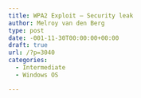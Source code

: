```yaml
---
title: WPA2 Exploit – Security leak
author: Melroy van den Berg
type: post
date: -001-11-30T00:00:00+00:00
draft: true
url: /?p=3040
categories:
  - Intermediate
  - Windows OS

---
```

